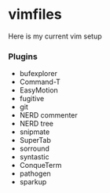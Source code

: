 vimfiles
========
Here is my current vim setup

### Plugins
- bufexplorer
- Command-T
- EasyMotion
- fugitive
- git
- NERD commenter
- NERD tree
- snipmate
- SuperTab
- sorround
- syntastic
- ConqueTerm
- pathogen
- sparkup
